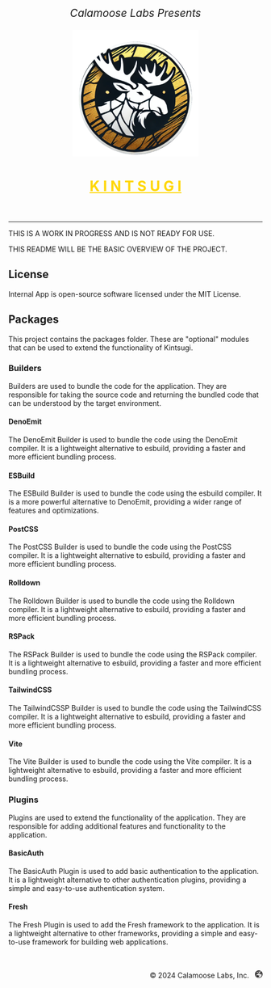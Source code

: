 <p align="center" style="font-size: 1.5em;">
  <i>Calamoose Labs Presents</i>
</p>
<p align="center">
  <img height="250px" src="./static/kintsugi-logo.png" alt="Logo" />
</p>
<h1 align="center" style="color: gold;">
  <u>K I N T S U G I</u>
  <br />
  <br />
</h1>

---

THIS IS A WORK IN PROGRESS AND IS NOT READY FOR USE.

THIS README WILL BE THE BASIC OVERVIEW OF THE PROJECT.

## License

Internal App is open-source software licensed under the MIT License.

## Packages

This project contains the packages folder. These are "optional" modules that can be used to extend the functionality of Kintsugi.

### Builders

Builders are used to bundle the code for the application. They are responsible for taking the source code and returning the bundled code that can be understood by the target environment.

#### DenoEmit

The DenoEmit Builder is used to bundle the code using the DenoEmit compiler. It is a lightweight alternative to esbuild, providing a faster and more efficient bundling process.

#### ESBuild

The ESBuild Builder is used to bundle the code using the esbuild compiler. It is a more powerful alternative to DenoEmit, providing a wider range of features and optimizations.

#### PostCSS

The PostCSS Builder is used to bundle the code using the PostCSS compiler. It is a lightweight alternative to esbuild, providing a faster and more efficient bundling process.

#### Rolldown

The Rolldown Builder is used to bundle the code using the Rolldown compiler. It is a lightweight alternative to esbuild, providing a faster and more efficient bundling process.

#### RSPack

The RSPack Builder is used to bundle the code using the RSPack compiler. It is a lightweight alternative to esbuild, providing a faster and more efficient bundling process.

#### TailwindCSS

The TailwindCSSP Builder is used to bundle the code using the TailwindCSS compiler. It is a lightweight alternative to esbuild, providing a faster and more efficient bundling process.

#### Vite

The Vite Builder is used to bundle the code using the Vite compiler. It is a lightweight alternative to esbuild, providing a faster and more efficient bundling process.

### Plugins

Plugins are used to extend the functionality of the application. They are responsible for adding additional features and functionality to the application.

#### BasicAuth

The BasicAuth Plugin is used to add basic authentication to the application. It is a lightweight alternative to other authentication plugins, providing a simple and easy-to-use authentication system.

#### Fresh

The Fresh Plugin is used to add the Fresh framework to the application. It is a lightweight alternative to other frameworks, providing a simple and easy-to-use framework for building web applications.

<p align="right">
  <br />
  <br />
  <span>© 2024 Calamoose Labs, Inc.</span> &nbsp; <img src="./static/logo.png" alt="Calamoose Labs Logo" height="15px">
</p>
